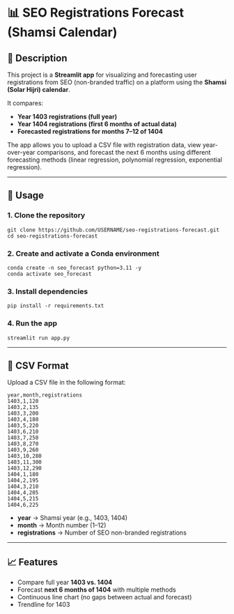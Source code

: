 <h1>📊 SEO Registrations Forecast (Shamsi Calendar)</h1>

<h2>📖 Description</h2>
<p>
This project is a <b>Streamlit app</b> for visualizing and forecasting user registrations from SEO (non-branded traffic) on a platform using the <b>Shamsi (Solar Hijri) calendar</b>.
</p>

<p>It compares:</p>
<ul>
  <li><b>Year 1403 registrations (full year)</b></li>
  <li><b>Year 1404 registrations (first 6 months of actual data)</b></li>
  <li><b>Forecasted registrations for months 7–12 of 1404</b></li>
</ul>

<p>
The app allows you to upload a CSV file with registration data, view year-over-year comparisons, and forecast the next 6 months using different forecasting methods (linear regression, polynomial regression, exponential regression).
</p>

<hr>

<h2>🚀 Usage</h2>

<h3>1. Clone the repository</h3>
<pre><code>git clone https://github.com/USERNAME/seo-registrations-forecast.git
cd seo-registrations-forecast
</code></pre>

<h3>2. Create and activate a Conda environment</h3>
<pre><code>conda create -n seo_forecast python=3.11 -y
conda activate seo_forecast
</code></pre>

<h3>3. Install dependencies</h3>
<pre><code>pip install -r requirements.txt
</code></pre>

<h3>4. Run the app</h3>
<pre><code>streamlit run app.py
</code></pre>

<hr>

<h2>📂 CSV Format</h2>
<p>Upload a CSV file in the following format:</p>

<pre><code>year,month,registrations
1403,1,120
1403,2,135
1403,3,200
1403,4,180
1403,5,220
1403,6,210
1403,7,250
1403,8,270
1403,9,260
1403,10,280
1403,11,300
1403,12,290
1404,1,180
1404,2,195
1404,3,210
1404,4,205
1404,5,215
1404,6,225
</code></pre>

<ul>
  <li><b>year</b> → Shamsi year (e.g., 1403, 1404)</li>
  <li><b>month</b> → Month number (1–12)</li>
  <li><b>registrations</b> → Number of SEO non-branded registrations</li>
</ul>

<hr>

<h2>📈 Features</h2>
<ul>
  <li>Compare full year <b>1403 vs. 1404</b></li>
  <li>Forecast <b>next 6 months of 1404</b> with multiple methods</li>
  <li>Continuous line chart (no gaps between actual and forecast)</li>
  <li>Trendline for 1403</li>
</ul>
